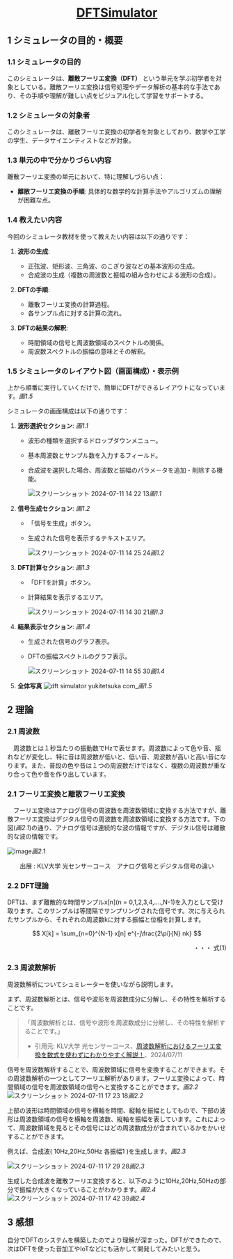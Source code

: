 # <p align="center">[DFTSimulator](https://ponstream24.github.io/DFTSimulator)</p>

## 1 シミュレータの目的・概要

### 1.1 シミュレータの目的
このシミュレータは、**離散フーリエ変換（DFT）** という単元を学ぶ初学者を対象としている。離散フーリエ変換は信号処理やデータ解析の基本的な手法であり、その手順や理解が難しい点をビジュアル化して学習をサポートする。

### 1.2 シミュレータの対象者
このシミュレータは、離散フーリエ変換の初学者を対象としており、数学や工学の学生、データサイエンティストなどが対象。

### 1.3 単元の中で分かりづらい内容
離散フーリエ変換の単元において、特に理解しづらい点：
- **離散フーリエ変換の手順**: 具体的な数学的な計算手法やアルゴリズムの理解が困難な点。

### 1.4 教えたい内容
今回のシミュレータ教材を使って教えたい内容は以下の通りです：

1. **波形の生成**:
   - 正弦波、矩形波、三角波、のこぎり波などの基本波形の生成。
   - 合成波の生成（複数の周波数と振幅の組み合わせによる波形の合成）。

2. **DFTの手順**:
   - 離散フーリエ変換の計算過程。
   - 各サンプル点に対する計算の流れ。

3. **DFTの結果の解釈**:
   - 時間領域の信号と周波数領域のスペクトルの関係。
   - 周波数スペクトルの振幅の意味とその解釈。

### 1.5 シミュレータのレイアウト図（画面構成）・表示例

上から順番に実行していくだけで、簡単にDFTができるレイアウトになっています。*画1.5*

シミュレータの画面構成は以下の通りです：

1. **波形選択セクション**: *画1.1*
   - 波形の種類を選択するドロップダウンメニュー。
   - 基本周波数とサンプル数を入力するフィールド。
   - 合成波を選択した場合、周波数と振幅のパラメータを追加・削除する機能。

        ![スクリーンショット 2024-07-11 14 22 13](https://github.com/ponstream24/DFTSimulator/assets/87808547/77a5c2d5-510e-46c0-8db9-f3c3c0e56e40)*画1.1*
2. **信号生成セクション**: *画1.2*
   - 「信号を生成」ボタン。
   - 生成された信号を表示するテキストエリア。

        ![スクリーンショット 2024-07-11 14 25 24](https://github.com/ponstream24/DFTSimulator/assets/87808547/950fd98d-04b2-4440-b1b4-7850a314a0d1)*画1.2*
3. **DFT計算セクション**: *画1.3*
   - 「DFTを計算」ボタン。
   - 計算結果を表示するエリア。
  
        ![スクリーンショット 2024-07-11 14 30 21](https://github.com/ponstream24/DFTSimulator/assets/87808547/fe73d338-2025-4da1-9739-5910a4ae5d8a)*画1.3*
4. **結果表示セクション**: *画1.4*
   - 生成された信号のグラフ表示。
   - DFTの振幅スペクトルのグラフ表示。

        ![スクリーンショット 2024-07-11 14 55 30](https://github.com/ponstream24/DFTSimulator/assets/87808547/370b11b7-46d0-4a61-91fd-0dc2c6c28907)*画1.4*

5. **全体写真**
![dft simulator yukitetsuka com_](https://github.com/ponstream24/DFTSimulator/assets/87808547/328d9eb1-670d-44b6-9c67-1aa06dfb93b5)*画1.5*

## 2 理論

### 2.1 周波数
　周波数とは１秒当たりの振動数でHzで表せます。周波数によって色や音、揺れなどが変化し、特に音は周波数が低いと、低い音、周波数が高いと高い音になります。また、普段の色や音は１つの周波数だけではなく、複数の周波数が重なり合って色や音を作り出しています。

### 2.1 フーリエ変換と離散フーリエ変換
　フーリエ変換はアナログ信号の周波数を周波数領域に変換する方法ですが、離散フーリエ変換はデジタル信号の周波数を周波数領域に変換する方法です。下の図(*画2.1*)の通り、アナログ信号は連続的な波の情報ですが、デジタル信号は離散的な波の情報です。
 
![image](https://github.com/ponstream24/DFTSimulator/assets/87808547/e2899c52-988f-46ed-8861-0676e441032f)*画2.1*
<p align="center">出展 : KLV大学 光センサーコース　アナログ信号とデジタル信号の違い</p>

### 2.2 DFT理論
DFTは、まず離散的な時間サンプルx[n](n = 0,1,2,3,4,....,N-1)を入力として受け取ります。このサンプルは等間隔でサンプリングされた信号です。次に与えられたサンプルから、それぞれの周波数kに対する振幅と位相を計算します。

$$ X[k] = \sum_{n=0}^{N-1} x[n] e^{-j\frac{2\pi}{N} nk} $$
<p align="right">・・・ 式(1) </p>

### 2.3 周波数解析

周波数解析についてシュミレーターを使いながら説明します。

まず、周波数解析とは、信号や波形を周波数成分に分解し、その特性を解析することです。
> 「周波数解析とは、信号や波形を周波数成分に分解し、その特性を解析することです。」
> - 引用元: KLV大学 光センサーコース、[周波数解析におけるフーリエ変換を数式を使わずにわかりやすく解説！](https://www.klv.co.jp/corner/fft-in-freq-analysis.html#fourier_transform,2024/7/9%E5%8F%82%E7%85%A7)、2024/07/11

信号を周波数解析することで、周波数領域に信号を変換することができます。その周波数解析の一つとしてフーリエ解析があります。フーリエ変換によって、時間領域の信号を周波数領域の信号へと変換することができます。*画2.2*
![スクリーンショット 2024-07-11 17 23 18](https://github.com/ponstream24/DFTSimulator/assets/87808547/35a20a41-2437-4c15-9d49-10237ee41925)*画2.2*

上部の波形は時間領域の信号を横軸を時間、縦軸を振幅としてもので、下部の波形は周波数領域の信号を横軸を周波数、縦軸を振幅を表しています。これによって、周波数領域を見るとその信号にはどの周波数成分が含まれているかをかいせすることができます。

例えば、合成波( 10Hz,20Hz,50Hz 各振幅1 )を生成します。*画2.3*

![スクリーンショット 2024-07-11 17 29 28](https://github.com/ponstream24/DFTSimulator/assets/87808547/2f692426-2c96-42b4-bc3f-d84c08f349ec)*画2.3*

生成した合成波を離散フーリエ変換すると、以下のように10Hz,20Hz,50Hzの部分で振幅が大きくなっていることがわかります。*画2.4*
![スクリーンショット 2024-07-11 17 42 39](https://github.com/ponstream24/DFTSimulator/assets/87808547/9fbbcd53-1979-4b9b-9735-d3df69f02c2b)*画2.4*

## 3 感想
自分でDFTのシステムを構築したのでより理解が深まった。DFTができたので、次はDFTを使った音加工やIoTなどにも活かして開発してみたいと思う。
